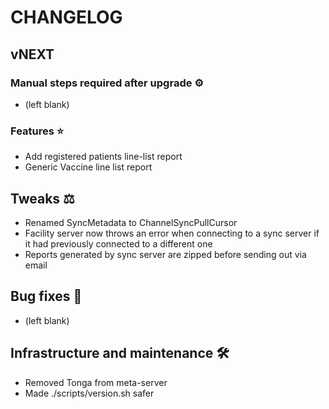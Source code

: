 # CHANGELOG

## vNEXT

### Manual steps required after upgrade ⚙

- (left blank)

### Features ⭐

- Add registered patients line-list report
- Generic Vaccine line list report

## Tweaks ⚖️

- Renamed SyncMetadata to ChannelSyncPullCursor
- Facility server now throws an error when connecting to a sync server if it had previously connected to a different one
- Reports generated by sync server are zipped before sending out via email

## Bug fixes 🐛

- (left blank)

## Infrastructure and maintenance 🛠

- Removed Tonga from meta-server
- Made ./scripts/version.sh safer
